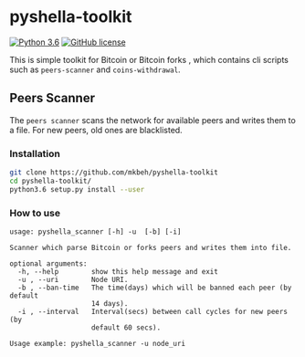 # pyshella-toolkit

[![Python 3.6](https://img.shields.io/badge/python-3.6-blue.svg)](https://www.python.org/downloads/release/python-360/)
[![GitHub license](https://img.shields.io/github/license/Naereen/StrapDown.js.svg)](https://github.com/Naereen/StrapDown.js/blob/master/LICENSE)

This is simple toolkit for Bitcoin or Bitcoin forks , which contains
cli scripts such as `peers-scanner` and `coins-withdrawal`.


## Peers Scanner
The `peers scanner` scans the network for available peers and 
writes them to a file. For new peers, old ones are blacklisted.

### Installation
```bash
git clone https://github.com/mkbeh/pyshella-toolkit
cd pyshella-toolkit/
python3.6 setup.py install --user
```

### How to use
```
usage: pyshella_scanner [-h] -u  [-b] [-i]

Scanner which parse Bitcoin or forks peers and writes them into file.

optional arguments:
  -h, --help        show this help message and exit
  -u , --uri        Node URI.
  -b , --ban-time   The time(days) which will be banned each peer (by default
                    14 days).
  -i , --interval   Interval(secs) between call cycles for new peers (by
                    default 60 secs).
                    
Usage example: pyshella_scanner -u node_uri
```